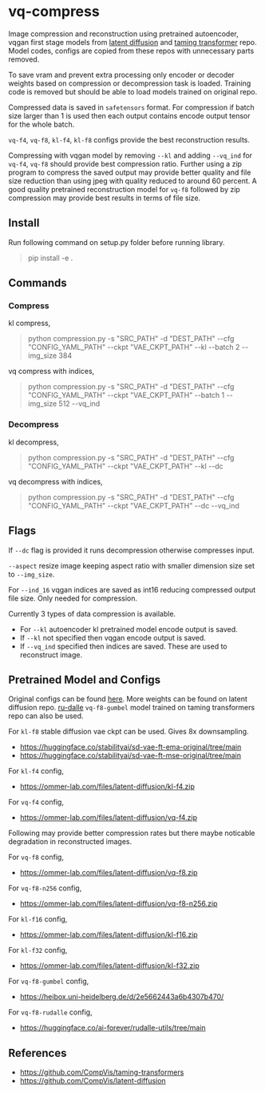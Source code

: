 # vq-compress

Image compression and reconstruction using pretrained autoencoder, vqgan first stage models from [latent diffusion](https://github.com/CompVis/latent-diffusion/tree/a506df5756472e2ebaf9078affdde2c4f1502cd4) and [taming transformer](https://github.com/CompVis/taming-transformers/tree/3ba01b241669f5ade541ce990f7650a3b8f65318) repo. Model codes, configs are copied from these repos with unnecessary parts removed.

To save vram and prevent extra processing only encoder or decoder weights based on compression or decompression task is loaded. Training code is removed but should be able to load models trained on original repo. 

Compressed data is saved in `safetensors` format. For compression if batch size larger than 1 is used then each output contains encode output tensor for the whole batch.

`vq-f4`, `vq-f8`, `kl-f4`, `kl-f8` configs provide the best reconstruction results.

Compressing with vqgan model by removing `--kl` and adding `--vq_ind` for `vq-f4`, `vq-f8` should provide best compression ratio. Further using a zip program to compress the saved output may provide better quality and file size reduction than using jpeg with quality reduced to around 60 percent. A good quality pretrained reconstruction model for `vq-f8` followed by zip compression may provide best results in terms of file size.



## Install 

Run following command on setup.py folder before running library.
> pip install -e .



## Commands

### Compress

kl compress,

> python compression.py -s "SRC_PATH" -d "DEST_PATH" --cfg "CONFIG_YAML_PATH" --ckpt "VAE_CKPT_PATH" --kl --batch 2 --img_size 384

vq compress with indices,

> python compression.py -s "SRC_PATH" -d "DEST_PATH" --cfg "CONFIG_YAML_PATH" --ckpt "VAE_CKPT_PATH" --batch 1 --img_size 512 --vq_ind


### Decompress

kl decompress,

> python compression.py -s "SRC_PATH" -d "DEST_PATH" --cfg "CONFIG_YAML_PATH" --ckpt "VAE_CKPT_PATH" --kl --dc

vq decompress with indices,

> python compression.py -s "SRC_PATH" -d "DEST_PATH" --cfg "CONFIG_YAML_PATH" --ckpt "VAE_CKPT_PATH" --dc --vq_ind


## Flags

If `--dc` flag is provided it runs decompression otherwise compresses input.

`--aspect` resize image keeping aspect ratio with smaller dimension size set to `--img_size`.

For `--ind_16` vqgan indices are saved as int16 reducing compressed output file size. Only needed for compression. 

Currently 3 types of data compression is available. 
- For `--kl` autoencoder kl pretrained model encode output is saved.
- If `--kl` not specified then vqgan encode output is saved.
- If `--vq_ind` specified then indices are saved. These are used to reconstruct image.


## Pretrained Model and Configs

Original configs can be found [here](https://github.com/CompVis/latent-diffusion/tree/main/models/first_stage_models). More weights can be found on latent diffusion repo. [ru-dalle](https://github.com/ai-forever/ru-dalle/blob/1ab4e30ac14edd282e4abed57528eb97a9f2cb2e/rudalle/vae/__init__.py) `vq-f8-gumbel` model trained on taming transformers repo can also be used. 

For `kl-f8` stable diffusion vae ckpt can be used. Gives 8x downsampling.
- https://huggingface.co/stabilityai/sd-vae-ft-ema-original/tree/main
- https://huggingface.co/stabilityai/sd-vae-ft-mse-original/tree/main

For `kl-f4` config,
- https://ommer-lab.com/files/latent-diffusion/kl-f4.zip

For `vq-f4` config,
- https://ommer-lab.com/files/latent-diffusion/vq-f4.zip

Following may provide better compression rates but there maybe noticable degradation in reconstructed images.

For `vq-f8` config,
- https://ommer-lab.com/files/latent-diffusion/vq-f8.zip

For `vq-f8-n256` config,
- https://ommer-lab.com/files/latent-diffusion/vq-f8-n256.zip

For `kl-f16` config,
- https://ommer-lab.com/files/latent-diffusion/kl-f16.zip

For `kl-f32` config,
- https://ommer-lab.com/files/latent-diffusion/kl-f32.zip

For `vq-f8-gumbel` config, 
- https://heibox.uni-heidelberg.de/d/2e5662443a6b4307b470/

For `vq-f8-rudalle` config,
- https://huggingface.co/ai-forever/rudalle-utils/tree/main



## References

- https://github.com/CompVis/taming-transformers
- https://github.com/CompVis/latent-diffusion
